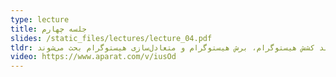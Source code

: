 ```yaml
---
type: lecture
title: جلسه چهارم
slides: /static_files/lectures/lecture_04.pdf
tldr: در این جلسه روش‌های بهبود تصویر در حوزه مکانی از جمله روش‌های مبتنی بر هیستوگرام مانند کشش هیستوگرام، برش هیستوگرام و متعادل‌سازی هیستوگرام بحث می‌شوند.
video: https://www.aparat.com/v/iusOd
---
```

